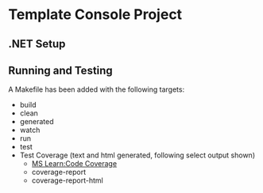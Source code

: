 # Template Console Project

## .NET Setup

## Running and Testing

A Makefile has been added with the following targets:

- build
- clean
- generated
- watch
- run
- test
- Test Coverage (text and html generated, following select output shown)
  - [MS Learn:Code Coverage](https://learn.microsoft.com/en-us/dotnet/core/testing/unit-testing-code-coverage?tabs=linux)
  - coverage-report
  - coverage-report-html
